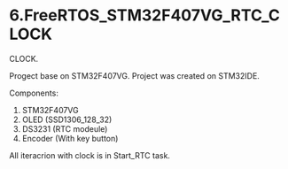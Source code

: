 # 6.FreeRTOS_STM32F407VG_RTC_CLOCK

CLOCK.

Progect base on STM32F407VG. Project was created on STM32IDE.

Components:

1. STM32F407VG
2. OLED (SSD1306_128_32)
3. DS3231 (RTC modeule)
4. Encoder (With key button)

All iteracrion with clock is in Start_RTC task. 


